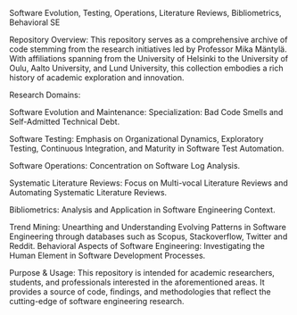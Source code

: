 Software Evolution, Testing, Operations, Literature Reviews, Bibliometrics, Behavioral SE

Repository Overview: This repository serves as a comprehensive archive of code stemming from the research initiatives led by Professor Mika Mäntylä. With affiliations spanning from the University of Helsinki to the University of Oulu, Aalto University, and Lund University, this collection embodies a rich history of academic exploration and innovation.

Research Domains:

Software Evolution and Maintenance: Specialization: Bad Code Smells and Self-Admitted Technical Debt. 

Software Testing: Emphasis on Organizational Dynamics, Exploratory Testing, Continuous Integration, and Maturity in Software Test Automation.

Software Operations: Concentration on Software Log Analysis. 

Systematic Literature Reviews: Focus on Multi-vocal Literature Reviews and Automating Systematic Literature Reviews.

Bibliometrics: Analysis and Application in Software Engineering Context. 

Trend Mining: Unearthing and Understanding Evolving Patterns in Software Engineering through databases such as Scopus, Stackoverflow, Twitter and Reddit. 
Behavioral Aspects of Software Engineering: Investigating the Human Element in Software Development Processes. 

Purpose & Usage: This repository is intended for academic researchers, students, and professionals interested in the aforementioned areas. It provides a source of code, findings, and methodologies that reflect the cutting-edge of software engineering research.
